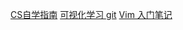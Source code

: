[CS自学指南](https://csdiy.wiki/%E5%BF%85%E5%AD%A6%E5%B7%A5%E5%85%B7/tools/)
[可视化学习 git](https://learngitbranching.js.org/?demo=&locale=zh_CN)
[Vim 入门笔记](https://imageslr.com/2021/vim.html)
